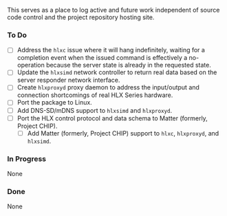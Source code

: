This serves as a place to log active and future work independent of
source code control and the project repository hosting site.

### To Do

- [ ] Address the `hlxc` issue where it will hang indefinitely, waiting for a completion event when the issued command is effectively a no-operation because the server state is already in the requested state.
- [ ] Update the `hlxsimd` network controller to return real data based on the server responder network interface.
- [ ] Create `hlxproxyd` proxy daemon to address the input/output and connection shortcomings of real HLX Series hardware.
- [ ] Port the package to Linux.
- [ ] Add DNS-SD/mDNS support to `hlxsimd` and `hlxproxyd`.
- [ ] Port the HLX control protocol and data schema to Matter (formerly, Project CHIP).
  - [ ] Add Matter (formerly, Project CHIP) support to `hlxc`, `hlxproxyd`, and `hlxsimd`.

### In Progress

None

### Done

None
